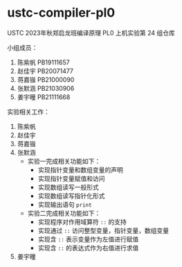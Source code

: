 # ustc-compiler-pl0

USTC 2023年秋郑启龙班编译原理 PL0 上机实验第 24 组仓库

小组成员：

1. 陈紫帆 PB19111657
2. 赵佳宇 PB20071477
3. 蒋嘉锴 PB21000090
4. 张默涵 PB21030906
5. 姜宇曈 PB21111668

实验相关工作：

1. 陈紫帆
2. 赵佳宇
3. 蒋嘉锴
4. 张默涵
    * 实验一完成相关功能如下：
      * 实现指针变量和数组变量的声明
      * 实现指针变量赋值和访问
      * 实现数组读写一般形式
      * 实现数组读写指针化形式
      * 实现输出语句 `print`
    * 实验二完成相关功能如下：
      * 实现程序对作用域算符 `::` 的支持
      * 实现通过 `::` 访问整型变量，指针变量，数组变量
      * 实现含 `::` 表示变量作为左值进行赋值
      * 实现含 `::` 的表达式作为右值进行求值
5. 姜宇曈